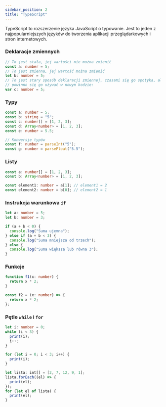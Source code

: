 ```yaml
---
sidebar_position: 2
title: "TypeScript"
---
```


TypeScript to rozszerzenie języka JavaScript o typowanie. Jest to jeden z
najpopularniejszych języków do tworzenia aplikacji przeglądarkowych i stron
internetowych.

### Deklaracje zmiennych

```ts
// To jest stała, jej wartości nie można zmienić
const a: number = 5;
// To jest zmienna, jej wartość można zmienić
let b: number = 5;
// To jest stary sposób deklaracji zmiennej, czasami się go spotyka, ale nie
// powinno się go używać w nowym kodzie:
var c: number = 5;
```

### Typy

```ts
const a: number = 5;
const b: string = "5";
const c: number[] = [1, 2, 3];
const d: Array<number> = [1, 2, 3];
const e: number = 5.5;

// Konwersje typów
const f: number = parseInt("5");
const g: number = parseFloat("5.5");
```

### Listy

```ts
const a: number[] = [1, 2, 3];
const b: Array<number> = [1, 2, 3];

const element1: number = a[1]; // element1 = 2
const element2: number = b[0]; // element2 = 1
```

### Instrukcja warunkowa `if`

```ts
let a: number = 5;
let b: number = 3;

if (a + b < 0) {
  console.log("Suma ujemna");
} else if (a + b < 3) {
  console.log("Suma mniejsza od trzech");
} else {
  console.log("Suma większa lub równa 3");
}
```

### Funkcje

```ts
function f1(x: number) {
  return x * 2;
}

const f2 = (x: number) => {
  return x * 2;
};
```

### Pętle `while` i `for`

```ts
let i: number = 0;
while (i < 3) {
  print(i);
  i++;
}

for (let i = 0; i < 3; i++) {
  print(i);
}

let lista: int[] = [2, 7, 12, 9, 1];
lista.forEach((el) => {
  print(el);
});
for (let el of lista) {
  print(el);
}
```

